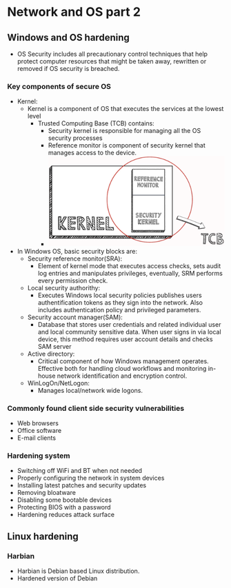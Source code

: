 # Network and OS part 2
## Windows and OS hardening
- OS Security includes all precautionary control techniques that help protect computer resources that might be taken away, rewritten or removed if OS security is breached.
### Key components of secure OS
- Kernel:
    - Kernel is a component of OS that executes the services at the lowest level
        - Trusted Computing Base (TCB) contains:
            - Security kernel is responsible for managing all the OS security processes
            - Reference monitor is component of security kernel that manages access to the device.
            - ![alt text](image.png)
- In Windows OS, basic security blocks are:
    - Security reference monitor(SRA):
        - Element of kernel mode that executes access checks, sets audit log entries and manipulates privileges, eventually, SRM performs every permission check.
    - Local security authorithy:
        - Executes Windows local security policies publishes users authentification tokens as they sign into the network. Also includes authentication policy and privileged parameters.
    - Security account manager(SAM):
        - Database that stores user credentials and related individual user and local community sensitive data. When user signs in via local device, this method requires user account details and checks SAM server
    - Active directory:
        - Critical component of how Windows management operates. Effective both for handling cloud workflows and monitoring in-house network identification and encryption control.
    - WinLogOn/NetLogon:
        - Manages local/network wide logons.

### Commonly found client side security vulnerabilities
- Web browsers
- Office software
- E-mail clients

### Hardening system
- Switching off WiFi and BT when not needed
- Properly configuring the network in system devices
- Installing latest patches and security updates
- Removing bloatware
- Disabling some bootable devices
- Protecting BIOS with a password
- Hardening reduces attack surface

## Linux hardening
### Harbian
- Harbian is Debian based Linux distribution.
- Hardened version of Debian